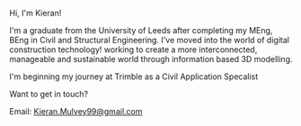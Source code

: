 Hi, I'm Kieran! 

I'm a graduate from the University of Leeds after completing my MEng, BEng in Civil and Structural Engineering. I've moved into the world of digital construction technology! working to create a more interconnected, manageable and sustainable world through information based 3D modelling.

I'm beginning my journey at Trimble as a Civil Application Specalist 

Want to get in touch? 

Email: Kieran.Mulvey99@gmail.com
<!--
KMulvey99/KMulvey99 is a ✨ special ✨ repository because its `README.md` (this file) appears on your GitHub profile.
You can click the Preview link to take a look at your changes.
-->
